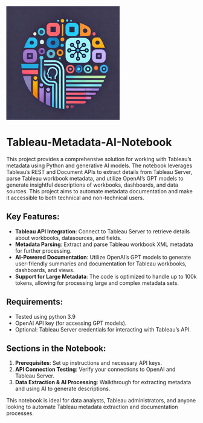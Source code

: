 <img src="https://github.com/viaConBodhi/tableau-metadata-ai-notebook/blob/main/image/tableau_meta.png" alt="My Project Logo" width="300" height='300' />

# Tableau-Metadata-AI-Notebook
This project provides a comprehensive solution for working with Tableau’s metadata using Python and generative AI models. The notebook leverages Tableau’s REST and Document APIs to extract details from Tableau Server, parse Tableau workbook metadata, and utilize OpenAI’s GPT models to generate insightful descriptions of workbooks, dashboards, and data sources. This project aims to automate metadata documentation and make it accessible to both technical and non-technical users.


## Key Features:
- **Tableau API Integration**: Connect to Tableau Server to retrieve details about workbooks, datasources, and fields.
- **Metadata Parsing**: Extract and parse Tableau workbook XML metadata for further processing.
- **AI-Powered Documentation**: Utilize OpenAI’s GPT models to generate user-friendly summaries and documentation for Tableau workbooks, dashboards, and views.
- **Support for Large Metadata**: The code is optimized to handle up to 100k tokens, allowing for processing large and complex metadata sets.

## Requirements:
- Tested using python 3.9
- OpenAI API key (for accessing GPT models).
- Optional: Tableau Server credentials for interacting with Tableau’s API.

## Sections in the Notebook:
1. **Prerequisites**: Set up instructions and necessary API keys.
2. **API Connection Testing**: Verify your connections to OpenAI and Tableau Server.
3. **Data Extraction & AI Processing**: Walkthrough for extracting metadata and using AI to generate descriptions.

This notebook is ideal for data analysts, Tableau administrators, and anyone looking to automate Tableau metadata extraction and documentation processes.
